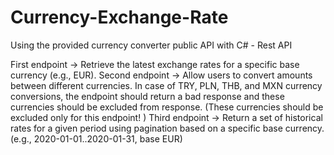 # Currency-Exchange-Rate
Using the provided currency converter public API with C# - Rest API

First endpoint -> Retrieve the latest exchange rates for a specific base currency (e.g., EUR).
Second endpoint -> Allow users to convert amounts between different currencies. In case of TRY, PLN, THB, and MXN currency conversions, the endpoint should return a bad response and these currencies should be excluded from response. (These currencies should be excluded only for this endpoint! )
Third endpoint -> Return a set of historical rates for a given period using pagination based on a specific base currency. (e.g., 2020-01-01..2020-01-31, base EUR)

